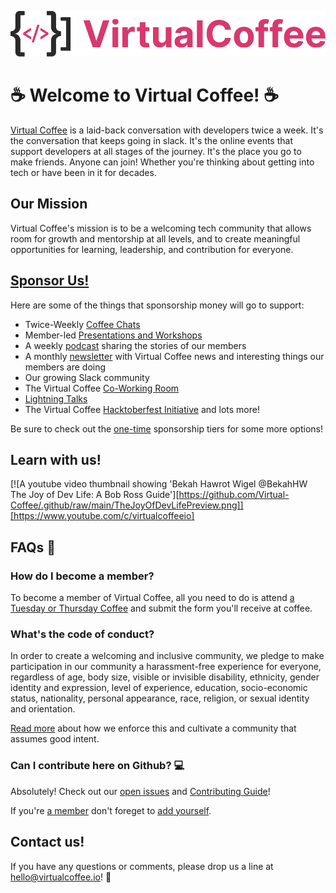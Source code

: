 ![Virtual Coffee full logo - brackets and carets making a mug shape before the words "Virtual Coffee"](https://github.com/Virtual-Coffee/.github/raw/main/virtual-coffee-full.png)


:coffee: Welcome to Virtual Coffee! :coffee:
======
[Virtual Coffee](https://virtualcoffee.io) is a laid-back conversation with developers twice a week. It's the conversation that keeps going in slack. It's the online events that support developers at all stages of the journey. It's the place you go to make friends. Anyone can join! Whether you're thinking about getting into tech or have been in it for decades.

Our Mission
------
Virtual Coffee's mission is to be a welcoming tech community that allows room for growth and mentorship at all levels, and to create meaningful opportunities for learning, leadership, and contribution for everyone.

[Sponsor Us!](https://github.com/sponsors/Virtual-Coffee)
------
Here are some of the things that sponsorship money will go to support:

* Twice-Weekly [Coffee Chats](https://virtualcoffee.io/events/)
* Member-led [Presentations and Workshops]( https://www.youtube.com/playlist?list=PLh9uT23TA65idCyc_orC85RefgY_-fKsG)
* A weekly [podcast](https://virtualcoffee.io/podcast/) sharing the stories of our members
* A monthly [newsletter](https://virtualcoffee.io/newsletter/) with Virtual Coffee news and interesting things our members are doing
* Our growing Slack community
* The Virtual Coffee [Co-Working Room](https://dev.to/virtualcoffee/how-the-virtual-coffee-coworking-room-works-2a89)
* [Lightning Talks](https://www.youtube.com/playlist?list=PLh9uT23TA65infGqUUaVibI0IssI0G6NY)
* The Virtual Coffee [Hacktoberfest Initiative](https://hacktoberfest.virtualcoffee.io)
and lots more!


Be sure to check out the [one-time](https://github.com/sponsors/Virtual-Coffee?frequency=one-time) sponsorship tiers for some more options!

Learn with us!
------
[![A youtube video thumbnail showing 'Bekah Hawrot Wigel @BekahHW The Joy of Dev Life: A Bob Ross Guide'][https://github.com/Virtual-Coffee/.github/raw/main/TheJoyOfDevLifePreview.png]][https://www.youtube.com/c/virtualcoffeeio]

FAQs :pencil:
------
### How do I become a member?
To become a member of Virtual Coffee, all you need to do is attend [a Tuesday or Thursday Coffee](https://virtualcoffee.io/events/) and submit the form you'll receive at coffee.
### What's the code of conduct?
In order to create a welcoming and inclusive community, we pledge to make participation in our community a harassment-free experience for everyone, regardless of age, body size, visible or invisible disability, ethnicity, gender identity and expression, level of experience, education, socio-economic status, nationality, personal appearance, race, religion, or sexual identity and orientation.

[Read more](https://virtualcoffee.io/code-of-conduct) about how we enforce this and cultivate a community that assumes good intent.
### Can I contribute here on Github? :computer:
Absolutely! Check out our [open issues](https://github.com/Virtual-Coffee/virtualcoffee.io/issues) and [Contributing Guide](https://github.com/Virtual-Coffee/virtualcoffee.io/blob/main/CONTRIBUTING.md)!

If you're [a member](https://virtualcoffee.io/members/) don't foreget to [add yourself](https://github.com/Virtual-Coffee/virtualcoffee.io/issues/13).

Contact us!
------
If you have any questions or comments, please drop us a line at hello@virtualcoffee.io! :email:
